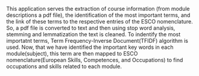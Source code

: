 This application serves the extraction of course information (from module descriptions a pdf file), the identification of the most important terms, and the link of these terms to the respective entries of the ESCO nomenclature.
So, a pdf file is converted to text and then using stop word analysis, stemming and lemmatization the text is cleaned. To indentify the most importatnt terms, Term Frequency-Inverse Document(TFIDF) algorithm is used. 
Now, that we have identified the important key words in each module(subject), this term are then mapped to ESCO nomenclature(European Skills, Competences, and Occupations)  to find occupations and skills related to each module. 
